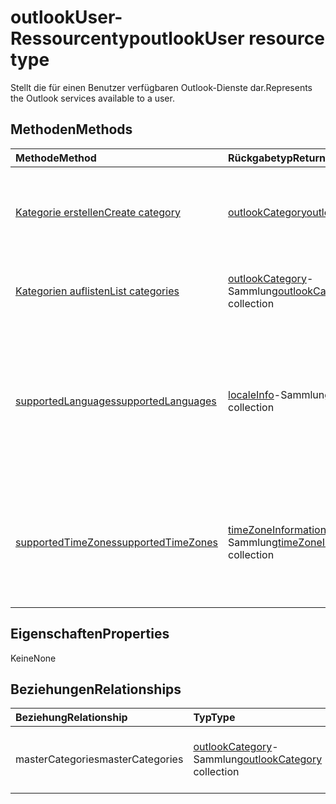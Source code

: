 # <a name="outlookuser-resource-type"></a><span data-ttu-id="8c053-101">outlookUser-Ressourcentyp</span><span class="sxs-lookup"><span data-stu-id="8c053-101">outlookUser resource type</span></span>


<span data-ttu-id="8c053-102">Stellt die für einen Benutzer verfügbaren Outlook-Dienste dar.</span><span class="sxs-lookup"><span data-stu-id="8c053-102">Represents the Outlook services available to a user.</span></span>


## <a name="methods"></a><span data-ttu-id="8c053-103">Methoden</span><span class="sxs-lookup"><span data-stu-id="8c053-103">Methods</span></span>

| <span data-ttu-id="8c053-104">Methode</span><span class="sxs-lookup"><span data-stu-id="8c053-104">Method</span></span>           | <span data-ttu-id="8c053-105">Rückgabetyp</span><span class="sxs-lookup"><span data-stu-id="8c053-105">Return Type</span></span>    |<span data-ttu-id="8c053-106">Beschreibung</span><span class="sxs-lookup"><span data-stu-id="8c053-106">Description</span></span>|
|:---------------|:--------|:----------|
|[<span data-ttu-id="8c053-107">Kategorie erstellen</span><span class="sxs-lookup"><span data-stu-id="8c053-107">Create category</span></span>](../api/outlookuser_post_mastercategories.md) | [<span data-ttu-id="8c053-108">outlookCategory</span><span class="sxs-lookup"><span data-stu-id="8c053-108">outlookCategory</span></span>](outlookcategory.md) |<span data-ttu-id="8c053-109">Erstellen eines **outlookCategory**-Objekts in der Masterliste von Kategorien.</span><span class="sxs-lookup"><span data-stu-id="8c053-109">Create an **outlookCategory** object in the user's master list of categories.</span></span>|
|[<span data-ttu-id="8c053-110">Kategorien auflisten</span><span class="sxs-lookup"><span data-stu-id="8c053-110">List categories</span></span>](../api/outlookuser_list_mastercategories.md) | <span data-ttu-id="8c053-111">[outlookCategory](outlookcategory.md)-Sammlung</span><span class="sxs-lookup"><span data-stu-id="8c053-111">[outlookCategory](outlookcategory.md) collection</span></span> |<span data-ttu-id="8c053-112">Ruft alle Kategorien ab, die für den Benutzer definiert wurden.</span><span class="sxs-lookup"><span data-stu-id="8c053-112">Get all the categories that have been defined for the user.</span></span>|
|[<span data-ttu-id="8c053-113">supportedLanguages</span><span class="sxs-lookup"><span data-stu-id="8c053-113">supportedLanguages</span></span>](../api/outlookuser_supportedlanguages.md) | <span data-ttu-id="8c053-114">[localeInfo](localeinfo.md)-Sammlung</span><span class="sxs-lookup"><span data-stu-id="8c053-114">[localeInfo](localeinfo.md) collection</span></span> | <span data-ttu-id="8c053-115">Abrufen der Liste von Gebietsschemas und Sprachen, die für den Benutzer unterstützt werden, wie auf dem Postfachserver des Benutzers konfiguriert.</span><span class="sxs-lookup"><span data-stu-id="8c053-115">Get the list of locales and languages that is supported for the user, as configured on the user's mailbox server.</span></span> |
|[<span data-ttu-id="8c053-116">supportedTimeZones</span><span class="sxs-lookup"><span data-stu-id="8c053-116">supportedTimeZones</span></span>](../api/outlookuser_supportedtimezones.md) | <span data-ttu-id="8c053-117">[timeZoneInformation](timezoneinformation.md)-Sammlung</span><span class="sxs-lookup"><span data-stu-id="8c053-117">[timeZoneInformation](timezoneinformation.md) collection</span></span> | <span data-ttu-id="8c053-118">Abrufen der Liste von Zeitzonen, die für den Benutzer unterstützt werden, wie auf dem Postfachserver des Benutzers konfiguriert.</span><span class="sxs-lookup"><span data-stu-id="8c053-118">Get the list of time zones that is supported for the user, as configured on the user's mailbox server.</span></span> |


## <a name="properties"></a><span data-ttu-id="8c053-119">Eigenschaften</span><span class="sxs-lookup"><span data-stu-id="8c053-119">Properties</span></span>
<span data-ttu-id="8c053-120">Keine</span><span class="sxs-lookup"><span data-stu-id="8c053-120">None</span></span>

## <a name="relationships"></a><span data-ttu-id="8c053-121">Beziehungen</span><span class="sxs-lookup"><span data-stu-id="8c053-121">Relationships</span></span>
| <span data-ttu-id="8c053-122">Beziehung</span><span class="sxs-lookup"><span data-stu-id="8c053-122">Relationship</span></span> | <span data-ttu-id="8c053-123">Typ</span><span class="sxs-lookup"><span data-stu-id="8c053-123">Type</span></span>   |<span data-ttu-id="8c053-124">Beschreibung</span><span class="sxs-lookup"><span data-stu-id="8c053-124">Description</span></span>|
|:---------------|:--------|:----------|
|<span data-ttu-id="8c053-125">masterCategories</span><span class="sxs-lookup"><span data-stu-id="8c053-125">masterCategories</span></span>|<span data-ttu-id="8c053-126">[outlookCategory](../resources/outlookCategory.md)-Sammlung</span><span class="sxs-lookup"><span data-stu-id="8c053-126">[outlookCategory](../resources/outlookCategory.md) collection</span></span>| <span data-ttu-id="8c053-127">Eine Liste von Kategorien, die für den Benutzer definiert sind.</span><span class="sxs-lookup"><span data-stu-id="8c053-127">A list of categories defined for the user.</span></span> | 

<!-- uuid: 8fcb5dbc-d5aa-4681-8e31-b001d5168d79
2015-10-25 14:57:30 UTC -->
<!-- {
  "type": "#page.annotation",
  "description": "outlookUser resource",
  "keywords": "",
  "section": "documentation",
  "tocPath": ""
}-->